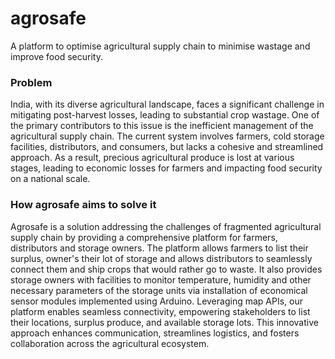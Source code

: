 # agrosafe

A platform to optimise agricultural supply chain to minimise wastage and improve food security.

### Problem

India, with its diverse agricultural landscape, faces a significant challenge in mitigating post-harvest losses, leading to substantial crop wastage. One of the primary contributors to this issue is the inefficient management of the agricultural supply chain. The current system involves farmers, cold storage facilities, distributors, and consumers, but lacks a cohesive and streamlined approach. As a result, precious agricultural produce is lost at various stages, leading to economic losses for farmers and impacting food security on a national scale.

### How agrosafe aims to solve it

Agrosafe is a solution addressing the challenges of fragmented agricultural supply chain by providing a comprehensive platform for farmers, distributors and storage owners. The platform allows farmers to list their surplus, owner's their lot of storage and allows distributors to seamlessly connect them and ship crops that would rather go to waste. It also provides storage owners with facilities to monitor temperature, humidity and other necessary parameters of the storage units via installation of economical sensor modules implemented using Arduino.  Leveraging map APIs, our platform enables seamless connectivity, empowering stakeholders to list their locations, surplus produce, and available storage lots. This innovative approach enhances communication, streamlines logistics, and fosters collaboration across the agricultural ecosystem.

